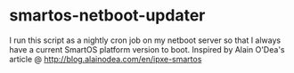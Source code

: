 # smartos-netboot-updater
I run this script as a nightly cron job on my netboot server so that I always have a current SmartOS platform version to boot.
Inspired by Alain O'Dea's article @ http://blog.alainodea.com/en/ipxe-smartos
